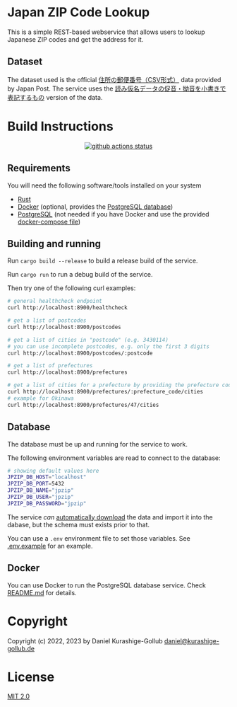 # Japan ZIP Code Lookup

This is a simple REST-based webservice that allows users to lookup Japanese ZIP codes and get the address for it.

## Dataset

The dataset used is the official [住所の郵便番号（CSV形式）](https://www.post.japanpost.jp/zipcode/download.html) data provided by Japan Post.
The service uses the [読み仮名データの促音・拗音を小書きで表記するもの](https://www.post.japanpost.jp/zipcode/dl/kogaki-zip.html) version of the data.


# Build Instructions

<div align="center">
  <!-- Github Actions -->
  <a href="https://github.com/dgollub/jp-zip-lookup/actions/workflows/rust.yml?query=branch%3Amain">
    <img src="https://img.shields.io/github/actions/workflow/status/dgollub/jp-zip-lookup/rust.yml?branch=main&style=flat-square"
      alt="github actions status" />
  </a>
</div>

## Requirements

You will need the following software/tools installed on your system

- [Rust](https://www.rust-lang.org/)
- [Docker](https://www.docker.com/) (optional, provides the [PostgreSQL database](docker/))
- [PostgreSQL](https://www.postgresql.org/) (not needed if you have Docker and use the provided [docker-compose file](docker/compose.yml))

## Building and running

Run `cargo build --release` to build a release build of the service.

Run `cargo run` to run a debug build of the service.

Then try one of the following curl examples:

```bash
# general healthcheck endpoint
curl http://localhost:8900/healthcheck

# get a list of postcodes
curl http://localhost:8900/postcodes

# get a list of cities in "postcode" (e.g. 3430114)
# you can use incomplete postcodes, e.g. only the first 3 digits
curl http://localhost:8900/postcodes/:postcode

# get a list of prefectures
curl http://localhost:8900/prefectures

# get a list of cities for a prefecture by providing the prefecture code
curl http://localhost:8900/prefectures/:prefecture_code/cities
# example for Okinawa
curl http://localhost:8900/prefectures/47/cities
```

## Database

The database must be up and running for the service to work. 

The following environment variables are read to connect to the database:

```bash
# showing default values here
JPZIP_DB_HOST="localhost"
JPZIP_DB_PORT=5432
JPZIP_DB_NAME="jpzip"
JPZIP_DB_USER="jpzip"
JPZIP_DB_PASSWORD="jpzip"
```

The service _can_ [automatically download](data/README.md) the data and import it into the
dabase, but the schema must exists prior to that.

You can use a `.env` environment file to set those variables. See [.env.example](.env.example) for an example.

## Docker

You can use Docker to run the PostgreSQL database service.
Check [README.md](docker/README.md) for details.

# Copyright

Copyright (c) 2022, 2023 by Daniel Kurashige-Gollub <daniel@kurashige-gollub.de>


# License

[MIT 2.0](LICENSE.md)
